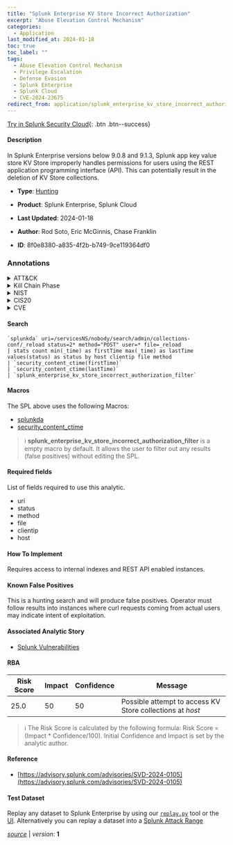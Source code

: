 ```yaml
---
title: "Splunk Enterprise KV Store Incorrect Authorization"
excerpt: "Abuse Elevation Control Mechanism"
categories:
  - Application
last_modified_at: 2024-01-18
toc: true
toc_label: ""
tags:
  - Abuse Elevation Control Mechanism
  - Privilege Escalation
  - Defense Evasion
  - Splunk Enterprise
  - Splunk Cloud
  - CVE-2024-23675
redirect_from: application/splunk_enterprise_kv_store_incorrect_authorization/
---
```




[Try in Splunk Security Cloud](https://www.splunk.com/en_us/cyber-security.html){: .btn .btn--success}

#### Description

In Splunk Enterprise versions below 9.0.8 and 9.1.3, Splunk app key value store KV Store improperly handles permissions for users using the REST application programming interface (API). This can potentially result in the deletion of KV Store collections.

- **Type**: [Hunting](https://github.com/splunk/security_content/wiki/Detection-Analytic-Types)
- **Product**: Splunk Enterprise, Splunk Cloud

- **Last Updated**: 2024-01-18
- **Author**: Rod Soto, Eric McGinnis, Chase Franklin
- **ID**: 8f0e8380-a835-4f2b-b749-9ce119364df0

### Annotations
<details>
  <summary>ATT&CK</summary>

<div markdown="1">

#### [ATT&CK](https://attack.mitre.org/)

| ID          | Technique   | Tactic         |
| ----------- | ----------- |--------------- |
| [T1548](https://attack.mitre.org/techniques/T1548/) | Abuse Elevation Control Mechanism | Privilege Escalation, Defense Evasion |

</div>
</details>


<details>
  <summary>Kill Chain Phase</summary>

<div markdown="1">

* Exploitation


</div>
</details>


<details>
  <summary>NIST</summary>

<div markdown="1">

* DE.AE



</div>
</details>

<details>
  <summary>CIS20</summary>

<div markdown="1">

* CIS 10



</div>
</details>

<details>
  <summary>CVE</summary>

<div markdown="1">

| ID          | Summary | [CVSS](https://nvd.nist.gov/vuln-metrics/cvss) |
| ----------- | ----------- | -------------- |
| [CVE-2024-23675](https://nvd.nist.gov/vuln/detail/CVE-2024-23675) | In Splunk Enterprise versions below 9.0.8 and 9.1.3, Splunk app key value store (KV Store) improperly handles permissions for users that use the REST application programming interface (API). This can potentially result in the deletion of KV Store collections. | None |



</div>
</details>


#### Search

```
`splunkda` uri=/servicesNS/nobody/search/admin/collections-conf/_reload status=2* method="POST" user=* file=_reload 
| stats count min(_time) as firstTime max(_time) as lastTime values(status) as status by host clientip file method 
| `security_content_ctime(firstTime)` 
| `security_content_ctime(lastTime)` 
| `splunk_enterprise_kv_store_incorrect_authorization_filter`
```

#### Macros
The SPL above uses the following Macros:
* [splunkda](https://github.com/splunk/security_content/blob/develop/macros/splunkda.yml)
* [security_content_ctime](https://github.com/splunk/security_content/blob/develop/macros/security_content_ctime.yml)

> :information_source:
> **splunk_enterprise_kv_store_incorrect_authorization_filter** is a empty macro by default. It allows the user to filter out any results (false positives) without editing the SPL.



#### Required fields
List of fields required to use this analytic.
* uri
* status
* method
* file
* clientip
* host



#### How To Implement
Requires access to internal indexes and REST API enabled instances.
#### Known False Positives
This is a hunting search and will produce false positives. Operator must follow results into instances where curl requests coming from actual users may indicate intent of exploitation.

#### Associated Analytic Story
* [Splunk Vulnerabilities](/stories/splunk_vulnerabilities)




#### RBA

| Risk Score  | Impact      | Confidence   | Message      |
| ----------- | ----------- |--------------|--------------|
| 25.0 | 50 | 50 | Possible attempt to access KV Store collections at $host$ |


> :information_source:
> The Risk Score is calculated by the following formula: Risk Score = (Impact * Confidence/100). Initial Confidence and Impact is set by the analytic author.


#### Reference

* [https://advisory.splunk.com/advisories/SVD-2024-0105](https://advisory.splunk.com/advisories/SVD-2024-0105)



#### Test Dataset
Replay any dataset to Splunk Enterprise by using our [`replay.py`](https://github.com/splunk/attack_data#using-replaypy) tool or the [UI](https://github.com/splunk/attack_data#using-ui).
Alternatively you can replay a dataset into a [Splunk Attack Range](https://github.com/splunk/attack_range#replay-dumps-into-attack-range-splunk-server)




[*source*](https://github.com/splunk/security_content/tree/develop/detections/application/splunk_enterprise_kv_store_incorrect_authorization.yml) \| *version*: **1**